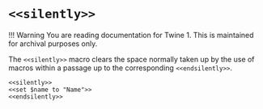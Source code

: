 # `<<silently>>`

!!! Warning
    You are reading documentation for Twine 1. This is maintained for archival purposes only.

The `<<silently>>` macro clears the space normally taken up by the use of macros within a passage up to the corresponding `<<endsilently>>`.

```twee
<<silently>>
<<set $name to "Name">>
<<endsilently>>
```

